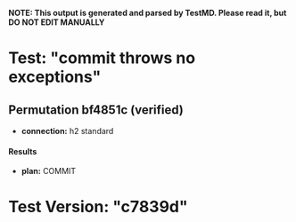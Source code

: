 **NOTE: This output is generated and parsed by TestMD. Please read it, but DO NOT EDIT MANUALLY**

# Test: "commit throws no exceptions" #

## Permutation bf4851c (verified) ##

- **connection:** h2 standard

#### Results ####

- **plan:** COMMIT

# Test Version: "c7839d" #